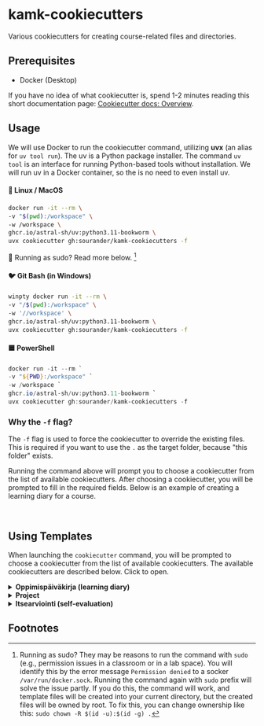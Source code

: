 # kamk-cookiecutters

Various cookiecutters for creating course-related files and directories.

## Prerequisites

* Docker (Desktop)

If you have no idea of what cookiecutter is, spend 1-2 minutes reading this short documentation page: [Cookiecutter docs: Overview](https://cookiecutter.readthedocs.io/en/latest/overview.html).

## Usage

We will use Docker to run the cookiecutter command, utilizing **uvx** (an alias for `uv tool run`). The uv is a Python package installer. The command `uv tool` is an interface for running Python-based tools without installation. We will run uv in a Docker container, so the is no need to even install uv. 

#### 🐧 Linux / MacOS

```bash
docker run -it --rm \
-v "$(pwd):/workspace" \
-w /workspace \
ghcr.io/astral-sh/uv:python3.11-bookworm \
uvx cookiecutter gh:sourander/kamk-cookiecutters -f
```

🔑 Running as sudo? Read more below. [^1]

#### 🐦 Git Bash (in Windows)

```bash
winpty docker run -it --rm \
-v "/$(pwd):/workspace" \
-w '//workspace' \
ghcr.io/astral-sh/uv:python3.11-bookworm \
uvx cookiecutter gh:sourander/kamk-cookiecutters -f
```


#### 🟦 PowerShell

```powershell
docker run -it --rm `
-v "${PWD}:/workspace" `
-w /workspace `
ghcr.io/astral-sh/uv:python3.11-bookworm `
uvx cookiecutter gh:sourander/kamk-cookiecutters -f
```

### Why the `-f` flag?

The `-f` flag is used to force the cookiecutter to override the existing files. This is required if you want to use the `.` as the target folder, because "this folder" exists.

Running the command above will prompt you to choose a cookiecutter from the list of available cookiecutters. After choosing a cookiecutter, you will be prompted to fill in the required fields. Below is an example of creating a learning diary for a course.

&nbsp;

## Using Templates

When launching the `cookiecutter` command, you will be prompted to choose a cookiecutter from the list of available cookiecutters. The available cookiecutters are described below. Click to open.

<details>
<summary><strong>Oppimispäiväkirja (learning diary)</strong></summary>

![asciinema recording](doc-assets/cookiecutter.gif)

**Animaatio 1:** *Oppimispäiväkirja -mallin valinta ja täyttö.*

**TIP:** If you are interested in creating similar GIF animations, you can use tool `asciinema` for recording and `agg` for GIF conversion. The tools may not be compatible with Windows.

The steps and brief explanations are in the table below:

| Step              | Explanation                                                                       |
| ----------------- | --------------------------------------------------------------------------------- |
| Select a template | 1                                                                                 |
| Course name       | The name of the course you are in. The default value is always shown in brackets. |
| Course slug       | A slugified course name. You typically do not need to change this.                |
| Containing folder | The default is the current folder (`.`). Default requires the `-f` flag.          |
| Author            | Your Full Name.                                                                   |

How to write a learning diary? Read from [Oppimispäiväkirja 101](https://sourander.github.io/oat) (in Finnish).
</details>

<details>
<summary><strong>Project</strong></summary>

![asciinema recording](doc-assets/project-cookie.gif)

**Animaatio 1:** *Projekti -mallin valinta ja täyttö.*

The steps and brief explanations are in the table below:

| Step              | Explanation                                                                 |
| ----------------- | --------------------------------------------------------------------------- |
| Select a template | 2                                                                           |
| Course name       | The name of the course you are in.                                          |
| Group name        | The name of the group you are in.                                           |
| Group authors     | The names of the group members. Separate with a comma.                      |
| Project name      | The name of the project your group is building.                             |
| Project slug      | A slugified project name. Only use a-z and dash. No whitespace, no symbols. |
| Containing folder | The default is the current folder (`.`). Default requires the `-f` flag.    |

How to write a project documentation? The template itself includes a guide for this! Also, the introduction lesson of the course will guide you through the process. If not, ask your teacher.
</details>

<details>
<summary><strong>Itsearviointi (self-evaluation)</strong></summary>
### Itsearviointi (self-evaluation)

This lacks the GIF-animation, since the process is similar to the previous ones.

| Step              | Explanation                                                              |
| ----------------- | ------------------------------------------------------------------------ |
| Select a template | 3                                                                        |
| Course name       | The name of the course you are in.                                       |
| Course slug       | A slugified course name. You typically do not need to change this.       |
| Containing folder | The default is the current folder (`.`). Default requires the `-f` flag. |
| Author            | Your Full Name.                                                          |

</details>


## Footnotes

[^1]: Running as sudo? They may be reasons to run the command with `sudo` (e.g., permission issues in a classroom or in a lab space). You will identify this by the error message `Permission denied` to a socker `/var/run/docker.sock`. Running the command again with `sudo` prefix will solve the issue partly. If you do this, the command will work, and template files will be created into your current directory, but the created files will be owned by root. To fix this, you can change ownership like this: `sudo chown -R $(id -u):$(id -g) .`